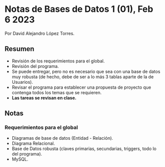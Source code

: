 # Notas de Bases de Datos 1 (01), Feb 6 2023 
Por David Alejandro López Torres.
## Resumen
- Revisión de los requerimientos para el global.
- Revisión del programa.
- Se puede entregar, pero no es necesario que sea con una base de datos muy robusta (de hecho, debe de ser a lo más 3 tablas aparte de la de Usuarios).
- Revisar el programa para establecer una propuesta de proyecto que contenga todos los temas que se requieren. 
- **Las tareas se revisan en clase.**

## Notas
### Requerimientos para el global
- Diagramas de base de datos (Entidad - Relación).
- Diagrama Relacional.
- Base de Datos robusta (claves primarias, secundarias, triggers, todo lo del programa).
- MySQL.